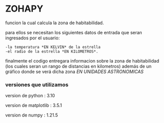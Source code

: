 # ZOHAPY
funcion la cual calcula la zona de habitabilidad.

para ellos se necesitan los siguientes datos de entrada que seran ingresados por el usuario:

    -la temperatura *EN KELVIN* de la estrella 
    -el radio de la estrella *EN KILOMETROS*.

finalmente el codigo entregara informacion sobre la zona de habitabilidad (los cuales seran un rango de distancias en kilometros) además de un gráfico donde se verá dicha zona *EN UNIDADES ASTRONOMICAS*

### versiones que utilizamos

version de python : 3.10 

version de matplotlib : 3.5.1

version de numpy : 1.21.5
